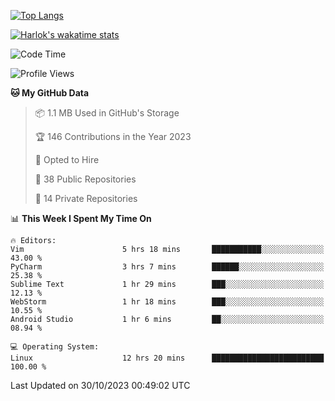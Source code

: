 [![Top Langs](https://github-readme-stats.vercel.app/api/top-langs/?username=remisiki&theme=dracula&layout=compact&hide=Jupyter%20Notebook,CSS,HTML&langs_count=10&exclude_repo=GMM-Demux-GUI)](https://github.com/anuraghazra/github-readme-stats)

[![Harlok's wakatime stats](https://github-readme-stats.vercel.app/api/wakatime?username=@remisiki&theme=dracula&layout=compact&langs_count=10&hide=other,html,css,text,json,markdown,jupyter)](https://github.com/anuraghazra/github-readme-stats)

<!--START_SECTION:waka-->
![Code Time](http://img.shields.io/badge/Code%20Time-523%20hrs%2049%20mins-blue)

![Profile Views](http://img.shields.io/badge/Profile%20Views-86-blue)

**🐱 My GitHub Data** 

> 📦 1.1 MB Used in GitHub's Storage 
 > 
> 🏆 146 Contributions in the Year 2023
 > 
> 💼 Opted to Hire
 > 
> 📜 38 Public Repositories 
 > 
> 🔑 14 Private Repositories 
 > 
📊 **This Week I Spent My Time On** 

```text
🔥 Editors: 
Vim                      5 hrs 18 mins       ███████████░░░░░░░░░░░░░░   43.00 % 
PyCharm                  3 hrs 7 mins        ██████░░░░░░░░░░░░░░░░░░░   25.38 % 
Sublime Text             1 hr 29 mins        ███░░░░░░░░░░░░░░░░░░░░░░   12.13 % 
WebStorm                 1 hr 18 mins        ███░░░░░░░░░░░░░░░░░░░░░░   10.55 % 
Android Studio           1 hr 6 mins         ██░░░░░░░░░░░░░░░░░░░░░░░   08.94 % 

💻 Operating System: 
Linux                    12 hrs 20 mins      █████████████████████████   100.00 % 
```


 Last Updated on 30/10/2023 00:49:02 UTC
<!--END_SECTION:waka-->
